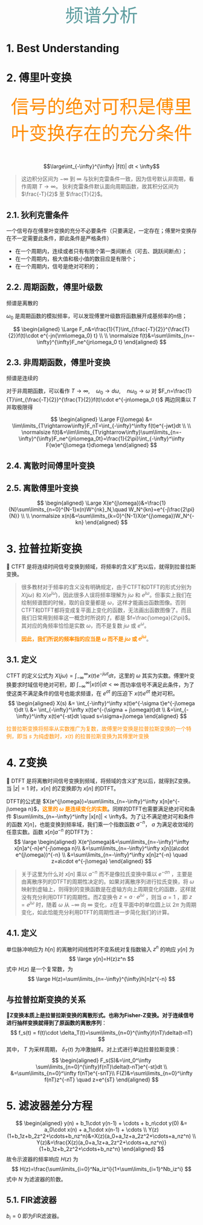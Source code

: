 <font size=20 color=CadetBlue face="微软雅黑"><center>频谱分析</center></font>

# 1. Best Understanding

# 2. 傅里叶变换

<font size=10 color=Darkorange><center>
信号的绝对可积是傅里叶变换存在的充分条件
</center></font>

$$\large\int_{-\infty}^{\infty} |f(t)| dt < \infty$$
> 这边积分区间为 $-\infty$ 到 $\infty$ 与狄利克雷条件一致，因为信号默认非周期，看作周期 $T\rightarrow\infty$。
> 狄利克雷条件默认面向周期函数，故其积分区间为 $\frac{-T}{2}$ 至 $\frac{T}{2}$。

## 2.1. 狄利克雷条件

一个信号存在傅里叶变换的充分不必要条件（只要满足，一定存在；傅里叶变换存在不一定需要此条件，即此条件是严格条件）

- 在一个周期内，连续或者只有有限个第一类间断点（可去、跳跃间断点）；
- 在一个周期内，极大值和极小值的数目应是有限个；
- 在一个周期内，信号是绝对可积的；

## 2.2. 周期函数，傅里叶级数

频谱是离散的

$\omega_0$ 是周期函数的模拟频率，可以发现傅里叶级数将函数展开成基频率的n倍；

$$
\begin{aligned}
\Large F_n&=\frac{1}{T}\int_{\frac{-T}{2}}^{\frac{T}{2}}f(t)\cdot e^{-jn{\rm\omega_0} t} \\
\\
\normalsize f(t)&=\sum\limits_{n=-\infty}^{\infty}F_ne^{jn\omega_0 t}
\end{aligned}
$$

## 2.3. 非周期函数，傅里叶变换

频谱是连续的

对于非周期函数，可以看作 $T\rightarrow\infty,\quad \omega_0\rightarrow d\omega,\quad n\omega_0\rightarrow\omega$ 对 $F_n=\frac{1}{T}\int_{\frac{-T}{2}}^{\frac{T}{2}}f(t)\cdot e^{-jn\omega_0 t}$ 两边同乘以 $T$ 并取极限得  

$$
\begin{aligned}
\Large F(j\omega) &= \lim\limits_{T\rightarrow\infty}F_nT=\int_{-\infty}^\infty f(t)e^{-jwt}dt \\
\\
\normalsize f(t)&=\lim\limits_{T\rightarrow\infty}\sum\limits_{n=-\infty}^{\infty}F_ne^{jn\omega_0t}=\frac{1}{2\pi}\int_{-\infty}^\infty F(w)e^{j\omega t}d\omega
\end{aligned}
$$

## 2.4. 离散时间傅里叶变换

## 2.5. 离散傅里叶变换

$$
\begin{aligned}
\Large X(e^{j\omega})&=\frac{1}{N}\sum\limits_{n=0}^{N-1}x(n)W^{nk}_N,\quad W_N^{kn}=e^{-j\frac{2\pi}{N}} \\
\\
\normalsize x(n)&=\sum\limits_{k=0}^{N-1}X(e^{j\omega})W_N^{-kn}
\end{aligned}
$$

# 3. 拉普拉斯变换

:sunrise_over_mountains: CTFT 是将连续时间信号变换到频域，将频率的含义扩充以后，就得到拉普拉斯变换。

>很多教材对于频率的含义没有明确规定，由于CTFT和DTFT的形式分别为 $X(j\omega)$ 和 $X(e^{j\omega})$，因此很多人误将频率理解为 $j\omega$ 和 $e^{j\omega}$。但事实上我们在绘制频谱图的时候，取的自变量都是 $\omega$，这样才能画出函数图像。否则CTFT和DTFT都将变成复平面上变化的函数，无法画出函数图像了。而且我们日常用到频率这一概念时所说的 $f$，都是 $f=\frac{\omega}{2\pi}$。其对应的角频率恰恰是实数 $\omega$，而不是复数 $j\omega$ 或 $e^{\omega}$。
>
> **<font color=Darkorange>因此，我们所说的频率指的应当是 $\omega$ 而不是 $j\omega$ 或 $e^{j\omega}$</font>**。

## 3.1. 定义

CTFT 的定义公式为 $X(j\omega)=\int_{-\infty}^\infty x(t)e^{-j\omega t}dt$，这里的 $\omega$ 其实为实数。傅里叶变换要求时域信号绝对可积，即 $\int_{-\infty}^\infty |x(t)|dt < \infty$ 而功率信号不满足此条件，为了使这类不满足条件的信号也能求频谱，在 $e^{\sigma t}$ 的压迫下 $x(t)e^{\sigma t}$ 绝对可积。
$$
\begin{aligned}
X(s) &= \int_{-\infty}^\infty x(t)e^{-\sigma t}e^{-j\omega t}dt \\
&= \int_{-\infty}^\infty x(t)e^{-(\sigma + j\omega)t}dt \\
&=\int_{-\infty}^\infty x(t)e^{-st}dt \quad s=\sigma+j\omega
\end{aligned}
$$

<font color=Darkorange>拉普拉斯变换将频率从实数推广为复数，故傅里叶变换是拉普拉斯变换的一个特例，即当 $s$ 为纯虚数时，$x(t)$ 的拉普拉斯变换为其傅里叶变换</font>

# 4. Z变换

:sunrise_over_mountains: DTFT 是将离散时间信号变换到频域，将频域的含义扩充以后，就得到Z变换。 当 $|z|=1$ 时，$x[n]$ 的Z变换即为 $x[n]$ 的DTFT。

DTFT的公式是 $X(e^{j\omega})=\sum\limits_{n=-\infty}^\infty x[n]e^{-j\omega n}$，**<font color=Darkorange>这里的 $\omega$ 是连续变化的实数</font>**。同样的DTFT也需要满足绝对可和条件 $\sum\limits_{n=-\infty}^\infty |x[n]| < \infty$。为了让不满足绝对可和条件的函数 $X[n]$，也能变换到频率域，我们乘一个指数函数 $a^{-n}$， $a$ 为满足收敛域的任意实数。函数 $x[n]a^{-n}$ 的DTFT为：
$$
\large
\begin{aligned}
X(e^j\omega)&=\sum\limits_{n=-\infty}^\infty x[n]a^{-n}e^{-j\omega n}\\
&=\sum\limits_{n=-\infty}^\infty x[n](a\cdot e^{j\omega})^{-n} \\
&=\sum\limits_{n=-\infty}^\infty x[n]z^{-n} \quad z=a\cdot e^{-j\omega}
\end{aligned}
$$

>关于这里为什么对 $x[n]$ 乘以 $a^{-n}$ 而不是像拉氏变换中乘以 $e^{-\sigma n}$ ，主要是由离散序列的DTFT的周期性决定的。如果对离散序列进行拉氏变换，将 $\omega$ 映射到虚轴上，则得到的变换函数是在虚轴方向上周期变化的函数，这样就没有充分利用DTFT的周期性。而Z变换令 $z=a\cdot e^{j\omega}$ ，则当 $a=1$ ，即 $z=e^{j\omega}$ 时，随着 $\omega$ 从 $-\infty$ 向 $\infty$ 变化，z在复平面中的单位圆上以 $2\pi$ 为周期变化，如此恰能充分利用DTFT的周期性进一步简化我们的计算。

## 4.1. 定义

单位脉冲响应为 $h[n]$ 的离散时间线性时不变系统对复指数输入 $z^n$ 的响应 $y[n]$ 为
$$
\large y[n]=H(z)z^n
$$
式中 $H(z)$ 是一个复常数，为
$$
\large H(z)=\sum\limits_{n=-\infty}^{\infty}h[n]z^{-n}
$$

## 与拉普拉斯变换的关系

:sunrise_over_mountains:**Z变换本质上是拉普拉斯变换的离散形式。也称为Fisher-Z变换。对于连续信号进行抽样变换就得到了原函数的离散序列**：
$$
f_s(t) = f(t)\cdot \delta_T(t)=\sum\limits_{n=0}^{\infty}f(nT)\delta(t-nT)
$$
其中， $T$ 为采样周期， $\delta_T(t)$ 为冲激抽样。对上式进行单边拉普拉斯变换：
$$
\begin{aligned}
F_s(S)&=\int_0^\infty \sum\limits_{n=0}^{\infty}f(nT)\delta(t-nT)e^{-st}dt \\
&=\sum\limits_{n=0}^\infty f(nT)e^{-snT}\\
F(Z)&=\sum\limits_{n=0}^\infty f(nT)z^{-nT} \quad z=e^{sT}
\end{aligned}
$$

# 5. 滤波器差分方程

$$
\begin{aligned}
y(n) + b_1\cdot y(n-1) + \cdots + b_n\cdot y(0) &= a_0\cdot x(n) + a_1\cdot x(n-1) + \cdots \\
Y(z)(1+b_1z+b_2z^2+\cdots+b_nz^n)&=X(z)(a_0+a_1z+a_2z^2+\cdots+a_nz^n) \\
Y(z)&=\frac{X(z)(a_0+a_1z+a_2z^2+\cdots+a_nz^n)}{1+b_1z+b_2z^2+\cdots+b_nz^n}
\end{aligned}
$$
故令示波器的频率响应 $H(z)$ 为
$$
H(z)=\frac{\sum\limits_{i=0}^Na_iz^i}{1+\sum\limits_{i=1}^Nb_iz^i}
$$
式中 $N$ 为滤波器的阶数。

## 5.1. FIR滤波器

$b_i=0$ 即为FIR滤波器。
